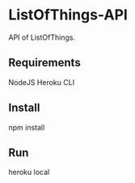 # ListOfThings-API
API of ListOfThings.

## Requirements
NodeJS
Heroku CLI

## Install
npm install

## Run
heroku local
